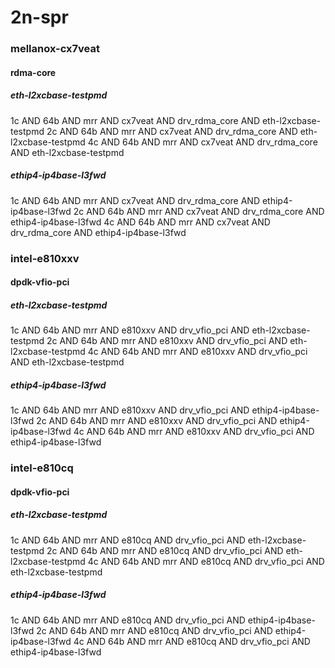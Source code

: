 # 2n-spr
### mellanox-cx7veat
#### rdma-core
##### eth-l2xcbase-testpmd
1c AND 64b AND mrr AND cx7veat AND drv_rdma_core AND eth-l2xcbase-testpmd
2c AND 64b AND mrr AND cx7veat AND drv_rdma_core AND eth-l2xcbase-testpmd
4c AND 64b AND mrr AND cx7veat AND drv_rdma_core AND eth-l2xcbase-testpmd
##### ethip4-ip4base-l3fwd
1c AND 64b AND mrr AND cx7veat AND drv_rdma_core AND ethip4-ip4base-l3fwd
2c AND 64b AND mrr AND cx7veat AND drv_rdma_core AND ethip4-ip4base-l3fwd
4c AND 64b AND mrr AND cx7veat AND drv_rdma_core AND ethip4-ip4base-l3fwd
### intel-e810xxv
#### dpdk-vfio-pci
##### eth-l2xcbase-testpmd
1c AND 64b AND mrr AND e810xxv AND drv_vfio_pci AND eth-l2xcbase-testpmd
2c AND 64b AND mrr AND e810xxv AND drv_vfio_pci AND eth-l2xcbase-testpmd
4c AND 64b AND mrr AND e810xxv AND drv_vfio_pci AND eth-l2xcbase-testpmd
##### ethip4-ip4base-l3fwd
1c AND 64b AND mrr AND e810xxv AND drv_vfio_pci AND ethip4-ip4base-l3fwd
2c AND 64b AND mrr AND e810xxv AND drv_vfio_pci AND ethip4-ip4base-l3fwd
4c AND 64b AND mrr AND e810xxv AND drv_vfio_pci AND ethip4-ip4base-l3fwd
### intel-e810cq
#### dpdk-vfio-pci
##### eth-l2xcbase-testpmd
1c AND 64b AND mrr AND e810cq AND drv_vfio_pci AND eth-l2xcbase-testpmd
2c AND 64b AND mrr AND e810cq AND drv_vfio_pci AND eth-l2xcbase-testpmd
4c AND 64b AND mrr AND e810cq AND drv_vfio_pci AND eth-l2xcbase-testpmd
##### ethip4-ip4base-l3fwd
1c AND 64b AND mrr AND e810cq AND drv_vfio_pci AND ethip4-ip4base-l3fwd
2c AND 64b AND mrr AND e810cq AND drv_vfio_pci AND ethip4-ip4base-l3fwd
4c AND 64b AND mrr AND e810cq AND drv_vfio_pci AND ethip4-ip4base-l3fwd
